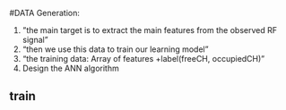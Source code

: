 #DATA Generation:
1. ”the main target is to extract the main features from the observed RF signal”
2. “then we use this data to train our learning model”
3. “the training data: Array of features +label(freeCH, occupiedCH)”
4. Design the ANN algorithm

## train
